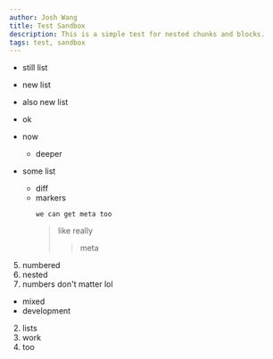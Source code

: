 ```yaml
---
author: Josh Wang
title: Test Sandbox
description: This is a simple test for nested chunks and blocks.
tags: test, sandbox
---
```

 
 - still
   list


 - new list
 * also new list
 - ok

 - now

   - deeper

 - some list
   * diff
   * markers
     ```
     we can get meta too
     ```
     > like
     > really
     >> meta

5. numbered
 1. nested
 3. numbers don't matter lol

 * mixed
 * development
2. lists
3. work
4. too